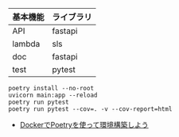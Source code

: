 
| 基本機能 | ライブラリ |
| - | - |
| API | fastapi |
| lambda | sls |
| doc | fastapi |
| test | pytest |

```
poetry install --no-root
uvicorn main:app --reload
poetry run pytest
poetry run pytest --cov=. -v --cov-report=html
```

- [DockerでPoetryを使って環境構築しよう](https://book.st-hakky.com/hakky/try-poetry-on-docker/)